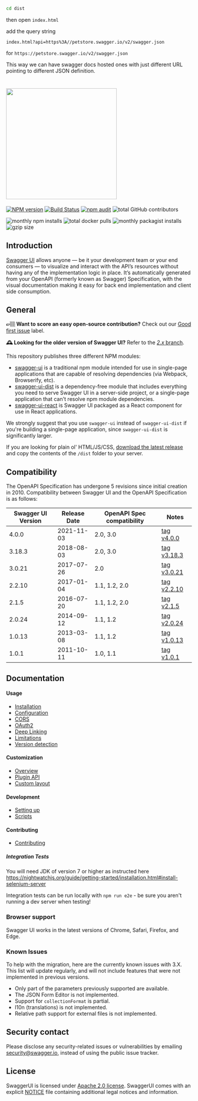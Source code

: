 ```sh
cd dist
```

then open `index.html`

add the query string

```
index.html?api=https%3A//petstore.swagger.io/v2/swagger.json
```

for `https://petstore.swagger.io/v2/swagger.json`

This way we can have swagger docs hosted ones with just different URL pointing to different JSON definition.

# <img src="https://raw.githubusercontent.com/swagger-api/swagger.io/wordpress/images/assets/SWU-logo-clr.png" width="300">

[![NPM version](https://badge.fury.io/js/swagger-ui.svg)](http://badge.fury.io/js/swagger-ui)
[![Build Status](https://jenkins.swagger.io/view/OSS%20-%20JavaScript/job/oss-swagger-ui-master/badge/icon?subject=jenkins%20build)](https://jenkins.swagger.io/view/OSS%20-%20JavaScript/job/oss-swagger-ui-master/)
[![npm audit](https://jenkins.swagger.io/buildStatus/icon?job=oss-swagger-ui-security-audit&subject=npm%20audit)](https://jenkins.swagger.io/job/oss-swagger-ui-security-audit/lastBuild/console)
![total GitHub contributors](https://img.shields.io/github/contributors-anon/swagger-api/swagger-ui.svg)

![monthly npm installs](https://img.shields.io/npm/dm/swagger-ui.svg?label=npm%20downloads)
![total docker pulls](https://img.shields.io/docker/pulls/swaggerapi/swagger-ui.svg)
![monthly packagist installs](https://img.shields.io/packagist/dm/swagger-api/swagger-ui.svg?label=packagist%20installs)
![gzip size](https://img.shields.io/bundlephobia/minzip/swagger-ui.svg?label=gzip%20size)

## Introduction
[Swagger UI](https://swagger.io/tools/swagger-ui/) allows anyone — be it your development team or your end consumers — to visualize and interact with the API’s resources without having any of the implementation logic in place. It’s automatically generated from your OpenAPI (formerly known as Swagger) Specification, with the visual documentation making it easy for back end implementation and client side consumption.

## General
**👉🏼 Want to score an easy open-source contribution?** Check out our [Good first issue](https://github.com/swagger-api/swagger-ui/issues?q=is%3Aissue+is%3Aopen+label%3A%22Good+first+issue%22) label.

**🕰️ Looking for the older version of Swagger UI?** Refer to the [*2.x* branch](https://github.com/swagger-api/swagger-ui/tree/2.x).


This repository publishes three different NPM modules:

* [swagger-ui](https://www.npmjs.com/package/swagger-ui) is a traditional npm module intended for use in single-page applications that are capable of resolving dependencies (via Webpack, Browserify, etc).
* [swagger-ui-dist](https://www.npmjs.com/package/swagger-ui-dist) is a dependency-free module that includes everything you need to serve Swagger UI in a server-side project, or a single-page application that can't resolve npm module dependencies.
* [swagger-ui-react](https://www.npmjs.com/package/swagger-ui-react) is Swagger UI packaged as a React component for use in React applications.

We strongly suggest that you use `swagger-ui` instead of `swagger-ui-dist` if you're building a single-page application, since `swagger-ui-dist` is significantly larger.

If you are looking for plain ol' HTML/JS/CSS, [download the latest release](https://github.com/swagger-api/swagger-ui/releases/latest) and copy the contents of the `/dist` folder to your server.


## Compatibility
The OpenAPI Specification has undergone 5 revisions since initial creation in 2010.  Compatibility between Swagger UI and the OpenAPI Specification is as follows:

Swagger UI Version | Release Date | OpenAPI Spec compatibility | Notes
------------------ | ------------ | -------------------------- | -----
4.0.0 | 2021-11-03 | 2.0, 3.0 | [tag v4.0.0](https://github.com/swagger-api/swagger-ui/tree/v4.0.0)
3.18.3 | 2018-08-03 | 2.0, 3.0 | [tag v3.18.3](https://github.com/swagger-api/swagger-ui/tree/v3.18.3)
3.0.21 | 2017-07-26 | 2.0 | [tag v3.0.21](https://github.com/swagger-api/swagger-ui/tree/v3.0.21)
2.2.10 | 2017-01-04 | 1.1, 1.2, 2.0 | [tag v2.2.10](https://github.com/swagger-api/swagger-ui/tree/v2.2.10)
2.1.5 | 2016-07-20 | 1.1, 1.2, 2.0 | [tag v2.1.5](https://github.com/swagger-api/swagger-ui/tree/v2.1.5)
2.0.24 | 2014-09-12 | 1.1, 1.2 | [tag v2.0.24](https://github.com/swagger-api/swagger-ui/tree/v2.0.24)
1.0.13 | 2013-03-08 | 1.1, 1.2 | [tag v1.0.13](https://github.com/swagger-api/swagger-ui/tree/v1.0.13)
1.0.1 | 2011-10-11 | 1.0, 1.1 | [tag v1.0.1](https://github.com/swagger-api/swagger-ui/tree/v1.0.1)

## Documentation

#### Usage
- [Installation](docs/usage/installation.md)
- [Configuration](docs/usage/configuration.md)
- [CORS](docs/usage/cors.md)
- [OAuth2](docs/usage/oauth2.md)
- [Deep Linking](docs/usage/deep-linking.md)
- [Limitations](docs/usage/limitations.md)
- [Version detection](docs/usage/version-detection.md)

#### Customization
- [Overview](docs/customization/overview.md)
- [Plugin API](docs/customization/plugin-api.md)
- [Custom layout](docs/customization/custom-layout.md)

#### Development
- [Setting up](docs/development/setting-up.md)
- [Scripts](docs/development/scripts.md)

#### Contributing
- [Contributing](https://github.com/swagger-api/.github/blob/master/CONTRIBUTING.md)

##### Integration Tests

You will need JDK of version 7 or higher as instructed here
https://nightwatchjs.org/guide/getting-started/installation.html#install-selenium-server

Integration tests can be run locally with `npm run e2e` - be sure you aren't running a dev server when testing!

### Browser support
Swagger UI works in the latest versions of Chrome, Safari, Firefox, and Edge.

### Known Issues

To help with the migration, here are the currently known issues with 3.X. This list will update regularly, and will not include features that were not implemented in previous versions.

- Only part of the parameters previously supported are available.
- The JSON Form Editor is not implemented.
- Support for `collectionFormat` is partial.
- l10n (translations) is not implemented.
- Relative path support for external files is not implemented.

## Security contact

Please disclose any security-related issues or vulnerabilities by emailing [security@swagger.io](mailto:security@swagger.io), instead of using the public issue tracker.

## License

SwaggerUI is licensed under [Apache 2.0 license](https://github.com/swagger-api/swagger-ui/blob/master/LICENSE).
SwaggerUI comes with an explicit [NOTICE](https://github.com/swagger-api/swagger-ui/blob/master/NOTICE) file
containing additional legal notices and information.
